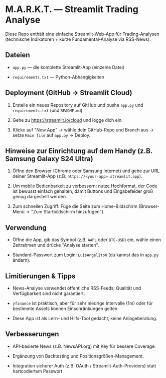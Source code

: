 # M.A.R.K.T. — Streamlit Trading Analyse


Diese Repo enthält eine einfache Streamlit-Web-App für Trading-Analysen (technische Indikatoren + kurze Fundamental-Analyse via RSS-News).


## Dateien

- `app.py` — die komplette Streamlit-App (einzelne Datei)

- `requirements.txt` — Python-Abhängigkeiten


## Deployment (GitHub → Streamlit Cloud)

1. Erstelle ein neues Repository auf GitHub und pushe `app.py` und `requirements.txt` (und `README.md`).

2. Gehe zu https://streamlit.io/cloud und logge dich ein.

3. Klicke auf "New App" → wähle dein GitHub-Repo und Branch aus → setze `Main file` auf `app.py` → Deploy.


## Hinweise zur Einrichtung auf dem Handy (z.B. Samsung Galaxy S24 Ultra)

1. Öffne den Browser (Chrome oder Samsung Internet) und gehe zur URL deiner Streamlit-App (z.B. `https://<your-app>.streamlit.app`).

2. Um mobile Bedienbarkeit zu verbessern: nutze Hochformat, der Code ist bewusst einfach gehalten, damit Buttons und Eingabefelder groß genug dargestellt werden.

3. Zum schnellen Zugriff: Füge die Seite zum Home-Bildschirm (Browser-Menü → "Zum Startbildschirm hinzufügen").


## Verwendung

- Öffne die App, gib das Symbol (z.B. `AAPL` oder `BTC-USD`) ein, wähle einen Zeitrahmen und drücke "Analyse starten".

- Standard-Passwort zum Login: `LuisAngelitoO` (du kannst das in `app.py` ändern).


## Limitierungen & Tipps

- News-Analyse verwendet öffentliche RSS-Feeds; Qualität und Verfügbarkeit sind nicht garantiert.

- `yfinance` ist praktisch, aber für sehr niedrige Intervalle (1m) oder für bestimmte Assets können Einschränkungen gelten.

- Diese App ist als Lern- und Hilfs-Tool gedacht, keine Anlageberatung.


## Verbesserungen

- API-basierte News (z.B. NewsAPI.org) mit Key für bessere Coverage.

- Ergänzung von Backtesting und Positionsgrößen-Management.

- Integration sicherer Auth (z.B. OAuth / Streamlit-Auth-Providers) statt hartcodiertem Passwort.

